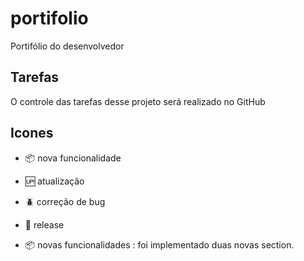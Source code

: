 # portifolio
Portifólio do desenvolvedor 

## Tarefas

O controle das tarefas desse projeto será realizado no GitHub

## Icones

- :package: nova funcionalidade
- :up: atualização
- :beetle: correção de bug
- :checkered_flag: release

- :package: novas funcionalidades : foi implementado duas novas section. 